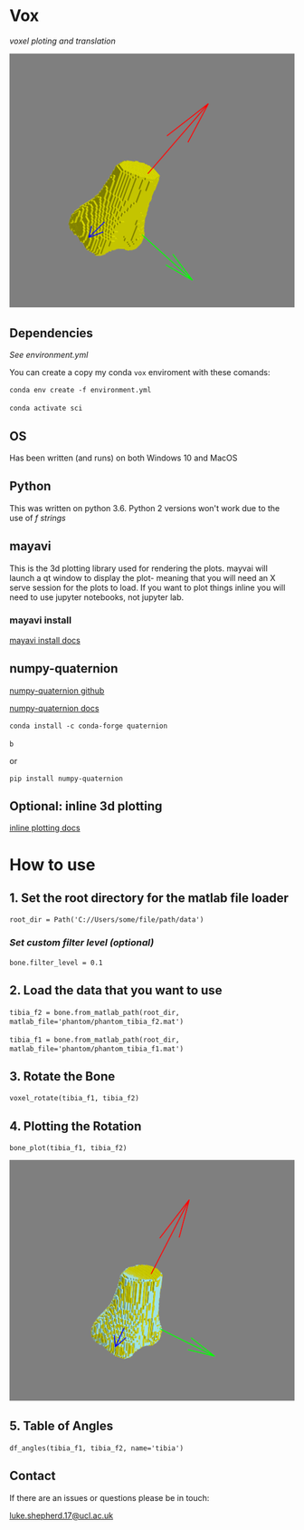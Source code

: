 # Vox
*voxel ploting and translation*

![bone_image](/images/bone.png)

## Dependencies 
*See environment.yml* 

You can create a copy my conda `vox` enviroment with these comands:

    conda env create -f environment.yml

    conda activate sci

## OS
Has been written (and runs) on both Windows 10 and MacOS

## Python
This was written on python 3.6. Python 2 versions won't work due to the use of *f strings*

## mayavi
This is the 3d plotting library used for rendering the plots. mayvai will launch a qt window to display the plot- meaning that you will need an X serve session for the plots to load. If you want to plot things inline you will need to use jupyter notebooks, not jupyter lab.

### mayavi install

[mayavi install docs](https://docs.enthought.com/mayavi/mayavi/installation.html#installing-with-conda-forge)
    
## numpy-quaternion 
[numpy-quaternion github](https://github.com/moble/quaternion)

[numpy-quaternion docs](https://quaternion.readthedocs.io/en/latest/)

    conda install -c conda-forge quaternion
    
    b  
 or
 
    pip install numpy-quaternion
    
    
## Optional: inline 3d plotting
[inline plotting docs](http://docs.enthought.com/mayavi/mayavi/tips.html#using-mayavi-in-jupyter-notebooks)


# How to use

## 1. Set the root directory for the matlab file loader
    root_dir = Path('C://Users/some/file/path/data')

### *Set custom filter level (optional)*
    bone.filter_level = 0.1

## 2. Load the data that you want to use
    tibia_f2 = bone.from_matlab_path(root_dir, matlab_file='phantom/phantom_tibia_f2.mat')

    tibia_f1 = bone.from_matlab_path(root_dir, matlab_file='phantom/phantom_tibia_f1.mat')


## 3. Rotate the Bone
    voxel_rotate(tibia_f1, tibia_f2)

## 4. Plotting the Rotation
    bone_plot(tibia_f1, tibia_f2)

![rotated_image](/images/rotated.png)


## 5. Table of Angles
    df_angles(tibia_f1, tibia_f2, name='tibia')


## Contact
If there are an issues or questions please be in touch:

luke.shepherd.17@ucl.ac.uk
